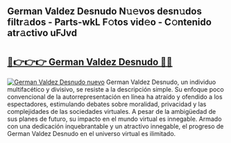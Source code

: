 ## German Valdez Desnudo N𝚞𝚎vos desn𝚞dos filtr𝚊dos - Parts-wkL F𝚘tos vid𝚎o - C𝚘ntenido atr𝚊ctivo uFJvd

# <h2><a href="http://mb40yfm.tromn.icu/?c=German+Valdez+Desnudo">🔗👉👉👉 German Valdez Desnudo 🔗🔗</a></h2>

[![German Valdez Desnudo nuevo](https://i.imgur.com/pEAQMta.gif)](http://mb40yfm.tromn.icu/?c=German+Valdez+Desnudo)
German Valdez Desnudo, un individuo multifacético y divisivo, se resiste a la descripción simple. Su enfoque poco convencional de la autorrepresentación en línea ha atraído y ofendido a los espectadores, estimulando debates sobre moralidad, privacidad y las complejidades de las sociedades virtuales. A pesar de la ambigüedad de sus planes de futuro, su impacto en el mundo virtual es innegable. Armado con una dedicación inquebrantable y un atractivo innegable, el progreso de German Valdez Desnudo en el universo virtual es ilimitado.
